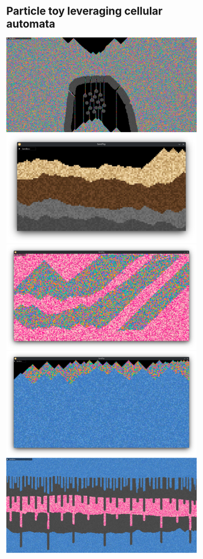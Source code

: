 # Particle toy leveraging cellular automata
![](res/images/ss_005.png)
![](res/images/ss_001.png)
![](res/images/ss_002.png)
![](res/images/ss_003.png)
![](res/images/ss_004.png)